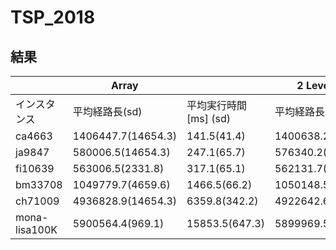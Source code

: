 # TSP_2018

## 結果

|  | Array | | 2 Level Tree | |
|---|---|---|---|---|
| インスタンス | 平均経路長(sd) | 平均実行時間[ms] (sd) | 平均経路長(sd) | 平均実行時間[ms] (sd) |
| ca4663 | 1406447.7(14654.3) | 141.5(41.4) | 1400638.2(14654.3) | 212.4(81.1) |
| ja9847 | 580006.5(14654.3) | 247.1(65.7) | 576340.2(13958.4) | 315.8(78.2) |
| fi10639 | 563006.5(2331.8) | 317.1(65.1) |  562131.7(1778.3) | 351.5(53.3) | 
| bm33708 | 1049779.7(4659.6) | 1466.5(66.2) |1050148.5(7393.5) | 1464.5(95.1) |
| ch71009 | 4936828.9(14654.3) | 6359.8(342.2) |4922642.6(14051.4) | 4351.3(268.2) |
| mona-lisa100K | 5900564.4(969.1) | 15853.5(647.3) |5899969.5(1374.3) | 8347.7(186.0) |
